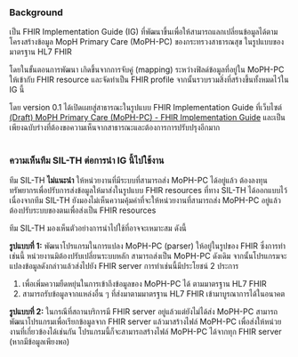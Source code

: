### Background

เป็น FHIR Implementation Guide (IG) ที่พัฒนาขึ้นเพื่อให้สามารถแลกเปลี่ยนข้อมูลได้ตามโครงสร้างข้อมูล MopH Primary Care (MoPH-PC) ของกระทรวงสาธารณสุข ในรูปแบบของมาตรฐาน HL7 FHIR

โดยในขั้นตอนการพัฒนา เกิดขึ้นจากการจับคู่ (mapping) ระหว่างฟิลด์ข้อมูลที่อยู่ใน MoPH-PC ให้เข้ากับ FHIR resource และจัดทำเป็น FHIR profile จากนั้นรวบรวมสิ่งที่สร้างขึ้นทั้งหมดไว้ใน IG นี้

โดย version 0.1 ได้เปิดเผยสู่สาธารณะในรูปแบบ FHIR Implementation Guide ที่เว็บไซต์ [(Draft) MoPH Primary Care (MoPH-PC) - FHIR Implementation Guide](https://fhir-ig.sil-th.org/mophpc/) และเป็นเพียงฉบับร่างที่ต้องขอความเห็นจากสาธารณะและต้องการการปรับปรุงอีกมาก
<br />
<br />

### ความเห็นทีม SIL-TH ต่อการนำ IG นี้ไปใช้งาน

ทีม SIL-TH **ไม่แนะนำ** ให้หน่วยงานที่มีระบบที่สามารถส่ง MoPH-PC ได้อยู่แล้ว ต้องลงทุนทรัพยากรเพื่อปรับการส่งข้อมูลให้มาส่งในรูปแบบ FHIR resources ที่ทาง SIL-TH ได้ออกแบบไว้ เนื่องจากทีม SIL-TH ยังมองไม่เห็นความคุ้มค่าที่จะให้หน่วยงานที่สามารถส่ง MoPH-PC อยู่แล้ว ต้องปรับระบบของตนเพื่อส่งเป็น FHIR resources

ทีม SIL-TH มองเห็นตัวอย่างการนำไปใช้ที่อาจจะเหมาะสม ดังนี้

**รูปแบบที่ 1:** พัฒนาโปรแกรมในการแปลง MoPH-PC (parser) ให้อยู่ในรูปของ FHIR ซึ่งการทำเช่นนี้ หน่วยงานมิต้องปรับเปลี่ยนระบบหลัก สามารถส่งเป็น MoPH-PC ดังเดิม จากนั้นโปรแกรมจะแปลงข้อมูลดังกล่าวแล้วส่งไปยัง FHIR server การทำเช่นนี้มีประโยชน์ 2 ประการ

1. เพื่อเพิ่มความยืดหยุ่นในการเข้าถึงข้อมูลของ MoPH-PC ได้ ตามมาตรฐาน HL7 FHIR
2. สามารถรับข้อมูลจากแหล่งอื่น ๆ ที่ส่งมาตามมาตรฐาน HL7 FHIR เข้ามาบูรณาการได้ในอนาคต

**รูปแบบที่ 2:** ในกรณีที่สถานบริการมี FHIR server อยู่แล้วแต่ยังไม่ได้ส่ง MoPH-PC สามารถพัฒนาโปรแกรมเพื่อเรียกข้อมูลจาก FHIR server แล้วมาสร้างไฟล์ MoPH-PC เพื่อส่งให้หน่วยงานที่เกี่ยวข้องได้เช่นกัน โปรแกรมนี้ก็จะสามารถสร้างไฟล์ MoPH-PC ได้จากทุก FHIR server (หากมีข้อมูลเพียงพอ)
